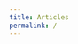 ```yaml
---
title: Articles
permalink: /
---
```


<div id="map"></div>

<script>
var map = L.map('map').setView([46.6, 2.1], 6)
           .addLayer(new L.tileLayer('http://{s}.basemaps.cartocdn.com/light_nolabels/{z}/{x}/{y}.png',{
              subdomains: 'abcd',
              detectRetina: true,
              minZoom: 6, maxZoom: 12 }));

function draw(file, cl){
  var layer = new L.layerGroup();
  d3.json(file, function(data){
    if (data.type === "Topology") {
      for (key in data.objects) {
        geojson = topojson.feature(data, data.objects[key]);
        layer.addLayer(new L.GeoJSON(geojson,{className: cl}));
      }
    }
  layer.addTo(map);
  });
}

draw("data/geo/topo/cantons.json","communes");
draw("data/geo/topo/departements.json","departements");

map.on('zoomend', function() {
  if(map.getZoom()>6){
    d3.selectAll(".departements").style("display","none");
  }
  if(map.getZoom()<=6){
    d3.selectAll(".departements").style("display","block");
  }
});


</script>
